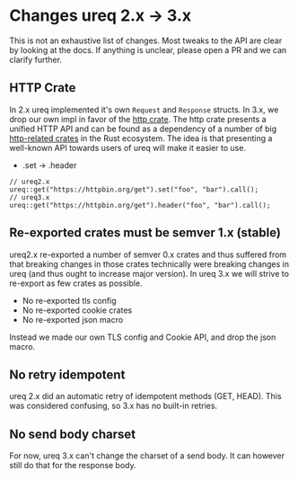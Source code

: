 # Changes ureq 2.x -> 3.x

This is not an exhaustive list of changes. Most tweaks to the API are clear by looking
at the docs. If anything is unclear, please open a PR and we can clarify further.

## HTTP Crate

In 2.x ureq implemented it's own `Request` and `Response` structs. In 3.x, we
drop our own impl in favor of the [http crate]. The http crate presents a unified HTTP
API and can be found as a dependency of a number of big [http-related crates] in the
Rust ecosystem. The idea is that presenting a well-known API towards users of ureq
will make it easier to use.

* .set -> .header

```
// ureq2.x
ureq::get("https://httpbin.org/get").set("foo", "bar").call();
// ureq3.x
ureq::get("https://httpbin.org/get").header("foo", "bar").call();
```

## Re-exported crates must be semver 1.x (stable)

ureq2.x re-exported a number of semver 0.x crates and thus suffered from that breaking
changes in those crates technically were breaking changes in ureq (and thus ought to increase
major version). In ureq 3.x we will strive to re-export as few crates as possible.

* No re-exported tls config
* No re-exported cookie crates
* No re-exported json macro

Instead we made our own TLS config and Cookie API, and drop the json macro.



## No retry idempotent

ureq 2.x did an automatic retry of idempotent methods (GET, HEAD). This was considered
confusing, so 3.x has no built-in retries.

## No send body charset

For now, ureq 3.x can't change the charset of a send body. It can however still do that
for the response body.

[http crate]: https://crates.io/crates/http
[http-related crates]: https://crates.io/crates/http/reverse_dependencies
